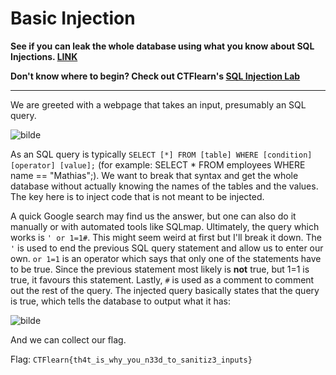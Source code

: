 # Basic Injection

**See if you can leak the whole database using what you know about SQL Injections. [LINK](https://web.ctflearn.com/web4/)**

**Don't know where to begin? Check out CTFlearn's [SQL Injection Lab](https://ctflearn.com/lab/sql-injection-part-1)**

---

We are greeted with a webpage that takes an input, presumably an SQL query. 

![bilde](https://user-images.githubusercontent.com/70077872/216270169-4a64177b-551f-4a34-a28c-520754c9fa4c.png)

As an SQL query is typically `SELECT [*] FROM [table] WHERE [condition] [operator] [value];` (for example: SELECT * FROM employees WHERE name == "Mathias";). We want to break that syntax and get the whole database without actually knowing the names of the tables and the values. The key here is to inject code that is not meant to be injected.

A quick Google search may find us the answer, but one can also do it manually or with automated tools like SQLmap. Ultimately, the query which works is `' or 1=1#`. This might seem weird at first but I'll break it down. The `'` is used to end the previous SQL query statement and allow us to enter our own. `or 1=1` is an operator which says that only one of the statements have to be true. Since the previous statement most likely is **not** true, but 1=1 is true, it favours this statement. Lastly, `#` is used as a comment to comment out the rest of the query. The injected query basically states that the query is true, which tells the database to output what it has:

![bilde](https://user-images.githubusercontent.com/70077872/216272374-1e2f8fc2-b136-4a7c-a426-8fa08a537968.png)

And we can collect our flag.

Flag: `CTFlearn{th4t_is_why_you_n33d_to_sanitiz3_inputs}`



